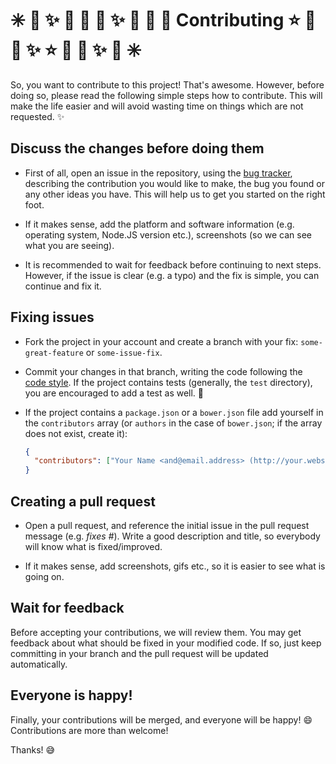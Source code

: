 # :eight_spoked_asterisk: :stars: :sparkles: :dizzy: :star2: :star2: :sparkles: :dizzy: :star2: :star2: Contributing :star: :star2: :dizzy: :sparkles: :star: :star2: :dizzy: :sparkles: :stars: :eight_spoked_asterisk:

So, you want to contribute to this project! That's awesome. However, before
doing so, please read the following simple steps how to contribute. This will
make the life easier and will avoid wasting time on things which are not
requested. :sparkles:

## Discuss the changes before doing them

- First of all, open an issue in the repository, using the [bug tracker][1],
  describing the contribution you would like to make, the bug you found or any
  other ideas you have. This will help us to get you started on the right
  foot.

- If it makes sense, add the platform and software information (e.g. operating
  system, Node.JS version etc.), screenshots (so we can see what you are
  seeing).

- It is recommended to wait for feedback before continuing to next steps.
  However, if the issue is clear (e.g. a typo) and the fix is simple, you can
  continue and fix it.

## Fixing issues

- Fork the project in your account and create a branch with your fix:
  `some-great-feature` or `some-issue-fix`.

- Commit your changes in that branch, writing the code following the
  [code style][2]. If the project contains tests (generally, the `test`
  directory), you are encouraged to add a test as well. :memo:

- If the project contains a `package.json` or a `bower.json` file add yourself
  in the `contributors` array (or `authors` in the case of `bower.json`;
  if the array does not exist, create it):

  ```json
  {
    "contributors": ["Your Name <and@email.address> (http://your.website)"]
  }
  ```

## Creating a pull request

- Open a pull request, and reference the initial issue in the pull request
  message (e.g. _fixes #<your-issue-number>_). Write a good description and
  title, so everybody will know what is fixed/improved.

- If it makes sense, add screenshots, gifs etc., so it is easier to see what
  is going on.

## Wait for feedback

Before accepting your contributions, we will review them. You may get feedback
about what should be fixed in your modified code. If so, just keep committing
in your branch and the pull request will be updated automatically.

## Everyone is happy!

Finally, your contributions will be merged, and everyone will be happy! :smile:
Contributions are more than welcome!

Thanks! :sweat_smile:

[1]: https://github.com/Bloggify/github-calendar/issues
[2]: https://github.com/IonicaBizau/code-style
